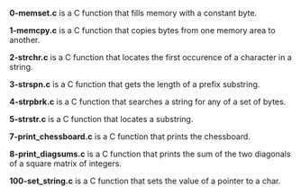 **0-memset.c** is a C function that fills memory with a constant byte.

**1-memcpy.c** is a C function that copies bytes from one memory area to another.

**2-strchr.c** is a C function that locates the first occurence of a character in a string.

**3-strspn.c** is a C function that gets the length of a prefix substring.

**4-strpbrk.c** is a C function that searches a string for any of a set of bytes.

**5-strstr.c** is a C function that locates a substring.

**7-print_chessboard.c** is a C function that prints the chessboard.

**8-print_diagsums.c** is a C function that prints the sum of the two diagonals of a square matrix of integers.

**100-set_string.c** is a C function that sets the value of a pointer to a char.
